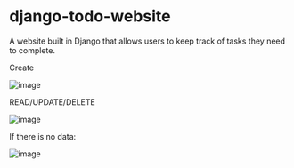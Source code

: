# django-todo-website
A website built in Django that allows users to keep track of tasks they need to complete.

Create

![image](https://user-images.githubusercontent.com/125153482/220473401-7e515eed-43f7-4855-a6ea-1342f26b9443.png)

READ/UPDATE/DELETE

![image](https://user-images.githubusercontent.com/125153482/220473679-eb51b2ae-981f-444d-9805-dfea3c7f5887.png)

If there is no data:

![image](https://user-images.githubusercontent.com/125153482/220473029-13c37f66-15f7-448f-833b-7768ac290dfc.png)

